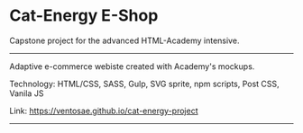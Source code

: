 # Cat-Energy E-Shop

Capstone project for the advanced HTML-Academy intensive. 

---

Adaptive e-commerce webiste created with Academy's mockups. 

Technology: HTML/CSS, SASS, Gulp, SVG sprite, npm scripts, Post CSS, Vanila JS

Link: https://ventosae.github.io/cat-energy-project

---
